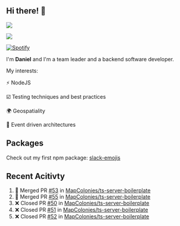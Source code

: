 ## Hi there! 👋
<p>
  <img src="https://i.imgur.com/agb7xe9.png" />
</p>
<p>
  <img src="https://github-readme-stats.vercel.app/api?username=syncush&theme=tokyonight">
</p>

[![Spotify](https://novatorem-rust.vercel.app/api/spotify)](https://open.spotify.com/user/syncush)

I'm **Daniel** and I'm a team leader and a backend software developer.

My interests:

⚡ NodeJS

☑️ Testing techniques and best practices

🌍 Geospatiality

🧠 Event driven architectures

## Packages
Check out my first npm package: [slack-emojis](https://www.npmjs.com/package/slack-emojis)

## Recent Acitivty
<!--START_SECTION:activity-->
1. 🎉 Merged PR [#53](https://github.com/MapColonies/ts-server-boilerplate/pull/53) in [MapColonies/ts-server-boilerplate](https://github.com/MapColonies/ts-server-boilerplate)
2. 🎉 Merged PR [#55](https://github.com/MapColonies/ts-server-boilerplate/pull/55) in [MapColonies/ts-server-boilerplate](https://github.com/MapColonies/ts-server-boilerplate)
3. ❌ Closed PR [#50](https://github.com/MapColonies/ts-server-boilerplate/pull/50) in [MapColonies/ts-server-boilerplate](https://github.com/MapColonies/ts-server-boilerplate)
4. ❌ Closed PR [#51](https://github.com/MapColonies/ts-server-boilerplate/pull/51) in [MapColonies/ts-server-boilerplate](https://github.com/MapColonies/ts-server-boilerplate)
5. ❌ Closed PR [#52](https://github.com/MapColonies/ts-server-boilerplate/pull/52) in [MapColonies/ts-server-boilerplate](https://github.com/MapColonies/ts-server-boilerplate)
<!--END_SECTION:activity-->
